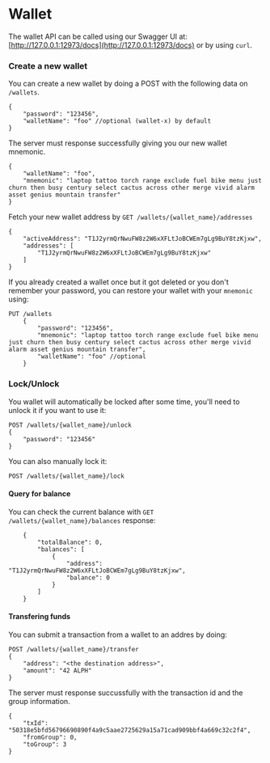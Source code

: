 # Wallet

The wallet API can be called using our Swagger UI at: [http://127.0.0.1:12973/docs](http://127.0.0.1:12973/docs) or by using `curl`.

### Create a new wallet

You can create a new wallet by doing a POST with the following data on `/wallets`.

```
{
    "password": "123456",
    "walletName": "foo" //optional (wallet-x) by default
}
```

The server must response successfully giving you our new wallet mnemonic.

```
{
    "walletName": "foo",
    "mnemonic": "laptop tattoo torch range exclude fuel bike menu just churn then busy century select cactus across other merge vivid alarm asset genius mountain transfer"
}
```

Fetch your new wallet address by `GET /wallets/{wallet_name}/addresses`

```
{
    "activeAddress": "T1J2yrmQrNwuFW8z2W6xXFLtJoBCWEm7gLg9BuY8tzKjxw",
    "addresses": [
        "T1J2yrmQrNwuFW8z2W6xXFLtJoBCWEm7gLg9BuY8tzKjxw"
    ]
}
```

If you already created a wallet once but it got deleted or you don't remember your password, you can restore your wallet with your `mnemonic` using:

```
PUT /wallets
    {
        "password": "123456",
        "mnemonic": "laptop tattoo torch range exclude fuel bike menu just churn then busy century select cactus across other merge vivid alarm asset genius mountain transfer",
        "walletName": "foo" //optional
    }
```

### Lock/Unlock

You wallet will automatically be locked after some time, you'll need to unlock it if you want to use it:

```
POST /wallets/{wallet_name}/unlock
{
    "password": "123456"
}
```

You can also manually lock it:

```
POST /wallets/{wallet_name}/lock
```

#### Query for balance

You can check the current balance with `GET /wallets/{wallet_name}/balances`
response:

```
    {
        "totalBalance": 0,
        "balances": [
            {
                "address": "T1J2yrmQrNwuFW8z2W6xXFLtJoBCWEm7gLg9BuY8tzKjxw",
                "balance": 0
            }
        ]
    }
```

#### Transfering funds

You can submit a transaction from a wallet to an addres by doing:

```
POST /wallets/{wallet_name}/transfer
{
    "address": "<the destination address>",
    "amount": "42 ALPH"
}
```

The server must response succussfully with the transaction id and the group information.

```
{
    "txId": "50318e5bfd56796690890f4a9c5aae2725629a15a71cad909bbf4a669c32c2f4",
    "fromGroup": 0,
    "toGroup": 3
}
```
